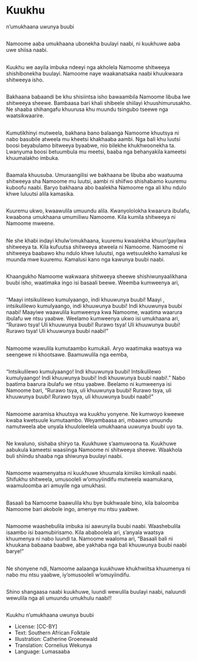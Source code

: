 # Kuukhu
n’umukhaana
uwunya buubi

##
Namoome aaba umukhaana
ubonekha buulayi naabi, ni
kuukhuwe aaba uwe shiisa naabi.


##
Kuukhu we aayila imbuka ndeeyi
nga akholela Namoome shitweeya
shishibonekha buulayi. Namoome
naye waakanatsaka naabi
khuukwaara shitweeya isho.


##
Bakhaana babaandi be khu
shisiintsa isho bawaambila
Namoome libuba lwe shitweeya
sheewe.
Bambaasa bari khali shibeele
shiilayi khuushimurusakho.
Ne shaaba shihangafu khuurusa
khu muundu tsingubo tseewe nga
waatsikwaarire.


##
Kumutikhinyi mutweela, bakhana
bano balaanga Namoome khuutsya
ni nabo basubile atweela mu
kheetsi khakhaaba aambi. Nga bali
khu luutsi boosi beyabulamo
bitweeya byaabwe, nio bilekhe
khukhwoonekha ta.
Lwanyuma boosi betuumbula mu
meetsi, baaba nga behanyakila
kameetsi khuumalakho imbuka.


##
Baamala khuusuba. Umuraangilisi
we bakhaana be libuba abo
waatuuma shitweeya sha Namoome
mu luutsi, aambi ni shiifwo
shishabamo kuuremu kuboofu
naabi.
Baryo bakhaana abo baalekha
Namoome nga ali khu ndulo khwe
luluutsi alila kamasika.


##
Kuuremu ukwo, kwaawulila
umuundu alila. Kwanyololokha
kwaarura ibulafu, kwaabona
umukhaana umumiliwu Namoome.
Kila kumila shitweeya ni Namoome
mweene.


##
Ne she khabi indayi
khulw’omukhaana, kuuremu
kwaalekha khuun’gayilwa
shitweeya ta. Kila kufuutsa
shitweeya atweela ni Namoome.
Namoome ni shitweeya baabawo
khu ndulo khwe luluutsi, nga
wetsuulekho kamalusi ke muunda
mwe kuuremu. Kamalusi kano nga
kawunya buubi naabi.


##
Khaangukho Namoome wakwaara
shitweeya sheewe
shishiwunyaalikhana buubi isho,
waatimaka ingo isi basaali beewe.
Weemba kumweenya ari,


##
“Maayi intsikulilewo kumulyaango, indi khuuwunya buubi!
Maayi , intsikulilewo kumulyaango, indi khuuwunya buubi!
Indi khuuwunya buubi naabi!
Maayiwe waawulila kumweenya kwa Namoome, waatima waarura
ibulafu we ntsu yaabwe. Weelamo kumweenya ukwo isi
umukhaana ari,
“Rurawo tsya! Uli khuuwunya buubi!
Rurawo tsya! Uli khuuwunya buubi!
Rurawo tsya! Uli khuuwunya buubi naabi!”


##
Namoome wawulila kumutaambo
kumukali. Aryo waatimaka waatsya
wa seengewe ni khootsawe.
Baamuwulila nga eemba,


##
“Intsikulilewo kumulyaango! Indi khuuwunya buubi!
Intsikulilewo kumulyaango! Indi khuuwunya buubi!
Indi khuuwunya buubi naabi!.”
Nabo baatima baarura ibulafu we ntsu yaabwe. Beelamo ni
kumweenya isi Namoome bari,
“Rurawo tsya, uli khuuwunya buubi!
Rurawo tsya, uli khuuwunya buubi!
Rurawo tsya, uli khuuwunya buubi naabi!”


##
Namoome aaramisa khuutsya wa
kuukhu yonyene.
Ne kumwoyo kweewe kwaba
kwetsuule kumutaambo.
Weyambaasa ari, mbaawo
umuundu namutweela abe unyala
khuuloleelela umukhaana uuwunya
buubi uyo ta.


##
Ne kwaluno, sishaba shiryo ta.
Kuukhuwe s’aamuwoona ta.
Kuukhuwe aabukula kameetsi
waasiinga Namoome ni shitweeya
sheewe. Waakhola buli shiindu
shaaba nga shiwunya buulayi naabi.


##
Namoome waamenyatsa ni
kuukhuwe khuumala kimiiko
kimikali naabi.
Shifukhu shitweela, umusooleli
w’omuyiindifu mutweela
waamukana, waamuloomba ari
amuyile nga umukhasi.


##
Basaali ba Namoome baawulila khu
bye bukhwaale bino, kila baloomba
Namoome bari akobole ingo,
amenye mu ntsu yaabwe.


##
Namoome waashebulila imbuka isi
aawunyila buubi naabi.
Waashebulila isaambo isi
baamubirisamo.
Kila ababoolela ari, s’anyala
waatsya khuumenya ni nabo luundi
ta.
Namoome waaloma ari, “Basaali
bali ni khuukana babaana baabwe,
abe yakhaba nga bali khuuwunya
buubi naabi barye!”


##
Ne shonyene ndi, Namoome
aalaanga kuukhuwe khukhwiitsa
khuumenya ni nabo mu ntsu
yaabwe, iy’omusooleli
w’omuyiindifu.


##
Shino shangaasa naabi kuukhuwe, luundi wewulila buulayi naabi, naluundi wewulila nga ali
umuundu umukhulu naabi!!


##
Kuukhu n’umukhaana uwunya
buubi
* License: [CC-BY]
* Text: Southern African Folktale
* Illustration: Catherine Groenewald
* Translation: Cornelius Wekunya
* Language: Lumasaaba
